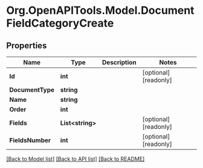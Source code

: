 
# Org.OpenAPITools.Model.DocumentFieldCategoryCreate

## Properties

Name | Type | Description | Notes
------------ | ------------- | ------------- | -------------
**Id** | **int** |  | [optional] [readonly] 
**DocumentType** | **string** |  | 
**Name** | **string** |  | 
**Order** | **int** |  | 
**Fields** | **List&lt;string&gt;** |  | [optional] [readonly] 
**FieldsNumber** | **int** |  | [optional] [readonly] 

[[Back to Model list]](../README.md#documentation-for-models)
[[Back to API list]](../README.md#documentation-for-api-endpoints)
[[Back to README]](../README.md)

